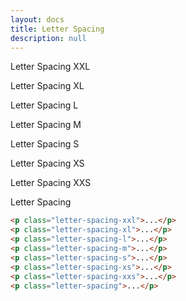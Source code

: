 ```yaml
---
layout: docs
title: Letter Spacing
description: null
---
```


<p class="letter-spacing-xxl">Letter Spacing XXL</p>
<p class="letter-spacing-xl">Letter Spacing XL</p>
<p class="letter-spacing-l">Letter Spacing L</p>
<p class="letter-spacing-m">Letter Spacing M</p>
<p class="letter-spacing-s">Letter Spacing S</p>
<p class="letter-spacing-xs">Letter Spacing XS</p>
<p class="letter-spacing-xxs">Letter Spacing XXS</p>
<p class="letter-spacing">Letter Spacing</p>

```html
<p class="letter-spacing-xxl">...</p>
<p class="letter-spacing-xl">...</p>
<p class="letter-spacing-l">...</p>
<p class="letter-spacing-m">...</p>
<p class="letter-spacing-s">...</p>
<p class="letter-spacing-xs">...</p>
<p class="letter-spacing-xxs">...</p>
<p class="letter-spacing">...</p>
```
